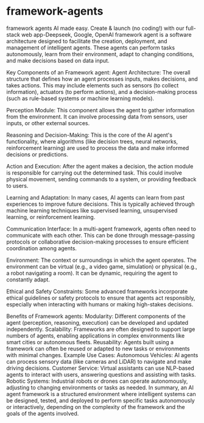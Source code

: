 # framework-agents
framework agents AI made easy. Create &amp; launch (no coding!) with our full-stack web app-Deepseek, Google, OpenAI
framework agent is a software architecture designed to facilitate the creation, deployment, and management of intelligent agents. These agents can perform tasks autonomously, learn from their environment, adapt to changing conditions, and make decisions based on data input.

Key Components of an Framework agent:
Agent Architecture: The overall structure that defines how an agent processes inputs, makes decisions, and takes actions. This may include elements such as sensors (to collect information), actuators (to perform actions), and a decision-making process (such as rule-based systems or machine learning models).

Perception Module: This component allows the agent to gather information from the environment. It can involve processing data from sensors, user inputs, or other external sources.

Reasoning and Decision-Making: This is the core of the AI agent's functionality, where algorithms (like decision trees, neural networks, reinforcement learning) are used to process the data and make informed decisions or predictions.

Action and Execution: After the agent makes a decision, the action module is responsible for carrying out the determined task. This could involve physical movement, sending commands to a system, or providing feedback to users.

Learning and Adaptation: In many cases, AI agents can learn from past experiences to improve future decisions. This is typically achieved through machine learning techniques like supervised learning, unsupervised learning, or reinforcement learning.

Communication Interface: In a multi-agent framework, agents often need to communicate with each other. This can be done through message-passing protocols or collaborative decision-making processes to ensure efficient coordination among agents.

Environment: The context or surroundings in which the agent operates. The environment can be virtual (e.g., a video game, simulation) or physical (e.g., a robot navigating a room). It can be dynamic, requiring the agent to constantly adapt.

Ethical and Safety Constraints: Some advanced frameworks incorporate ethical guidelines or safety protocols to ensure that agents act responsibly, especially when interacting with humans or making high-stakes decisions.

Benefits of Framework agents:
Modularity: Different components of the agent (perception, reasoning, execution) can be developed and updated independently.
Scalability: Frameworks are often designed to support large numbers of agents, enabling applications in complex environments like smart cities or autonomous fleets.
Reusability: Agents built using a framework can often be reused or adapted to new tasks or environments with minimal changes.
Example Use Cases:
Autonomous Vehicles: AI agents can process sensory data (like cameras and LiDAR) to navigate and make driving decisions.
Customer Service: Virtual assistants can use NLP-based agents to interact with users, answering questions and assisting with tasks.
Robotic Systems: Industrial robots or drones can operate autonomously, adjusting to changing environments or tasks as needed.
In summary, an AI agent framework is a structured environment where intelligent systems can be designed, tested, and deployed to perform specific tasks autonomously or interactively, depending on the complexity of the framework and the goals of the agents involved.
